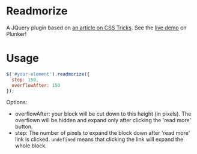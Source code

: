 # Readmorize

A JQuery plugin based on [an article on CSS Tricks](https://css-tricks.com/text-fade-read-more/). See the [live demo](http://plnkr.co/3uxlwY) on Plunker!

# Usage

```javascript
$('#your-element').readmorize({
  step: 150,
  overflowAfter: 150
});
```

Options:

* overflowAfter: your block will be cut down to this height (in pixels). The overflown will be hidden and expand only after clicking the 'read more' button.
* step: The number of pixels to expand the block down after 'read more' link is clicked. `undefined` means that clicking the link will expand the whole block.
